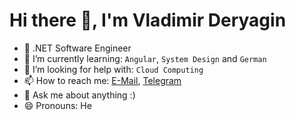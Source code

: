 # Hi there 👋, I'm Vladimir Deryagin

- 💼 .NET Software Engineer
- 🌱 I’m currently learning: `Angular`, `System Design` and `German`
- 🤔 I’m looking for help with: `Cloud Computing`
- 📫 How to reach me: [E-Mail](mailto:Deryagin.Valdemar@gmail.com), [Telegram](https://t.me/jeydo6)
- 💬 Ask me about anything :)
- 😄 Pronouns: He
